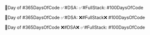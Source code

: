 🎯Day of #365DaysOfCode 
✅#DSA:
✅#FullStack: 
#100DaysOfCode

🎯Day of #365DaysOfCode 
✅#DSA:
❌#FullStack❌
#100DaysOfCode

🎯Day of #365DaysOfCode 
❌#DSA❌
✅#FullStack:
#100DaysOfCode


